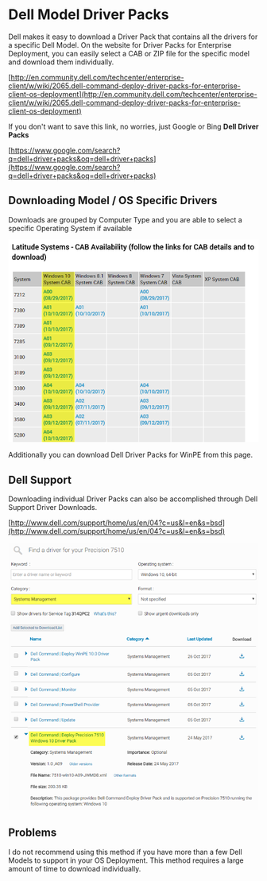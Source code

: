 # Dell Model Driver Packs

Dell makes it easy to download a Driver Pack that contains all the drivers for a specific Dell Model. On the website for Driver Packs for Enterprise Deployment, you can easily select a CAB or ZIP file for the specific model and download them individually.

[http://en.community.dell.com/techcenter/enterprise-client/w/wiki/2065.dell-command-deploy-driver-packs-for-enterprise-client-os-deployment](http://en.community.dell.com/techcenter/enterprise-client/w/wiki/2065.dell-command-deploy-driver-packs-for-enterprise-client-os-deployment)

If you don't want to save this link, no worries, just Google or Bing **Dell Driver Packs**

[https://www.google.com/search?q=dell+driver+packs&oq=dell+driver+packs](https://www.google.com/search?q=dell+driver+packs&oq=dell+driver+packs)

## Downloading Model / OS Specific Drivers

Downloads are grouped by Computer Type and you are able to select a specific Operating System if available

![](../../.gitbook/assets/2017-10-27_13-28-15.png)

Additionally you can download Dell Driver Packs for WinPE from this page.

## Dell Support

Downloading individual Driver Packs can also be accomplished through Dell Support Driver Downloads.

[http://www.dell.com/support/home/us/en/04?c=us&l=en&s=bsd](http://www.dell.com/support/home/us/en/04?c=us&l=en&s=bsd)

![](../../.gitbook/assets/2017-10-27_13-24-21.png)

## Problems

I do not recommend using this method if you have more than a few Dell Models to support in your OS Deployment. This method requires a large amount of time to download individually.

